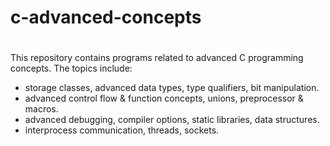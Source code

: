 # c-advanced-concepts
#
This repository contains programs related to advanced C programming concepts.
The topics include:
- storage classes, advanced data types, type qualifiers, bit manipulation.
- advanced control flow & function concepts, unions, preprocessor & macros.
- advanced debugging, compiler options, static libraries, data structures.
- interprocess communication, threads, sockets.